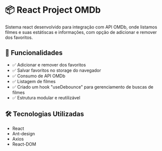 # 📦 React Project OMDb

Sistema react desenvolvido para integração com API OMDb, onde listamos filmes e suas estátiscas e informações, com opção de adicionar e remover dos favoritos.

## 🚀 Funcionalidades

- ✅ Adicionar e remover dos favoritos
- ✅ Salvar favoritos no storage do navegador
- ✅ Consumo de API OMDb
- ✅ Listagem de filmes
- ✅ Criado um hook "useDebounce" para gerenciamento de buscas de filmes
- ✅ Estrutura modular e reutilizável

## 🛠️ Tecnologias Utilizadas

- React
- Ant-design
- Axios
- React-DOM

